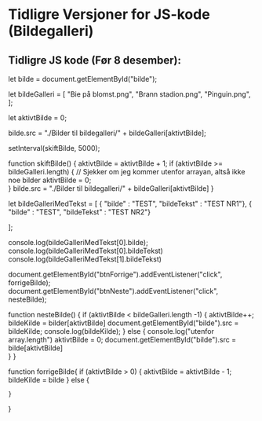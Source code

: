 # Tidligre Versjoner for JS-kode (Bildegalleri)

## Tidligre JS kode (Før 8 desember):

let bilde = document.getElementById("bilde");


let bildeGalleri = [
    "Bie på blomst.png",
    "Brann stadion.png",
    "Pinguin.png",
];

let aktivtBilde = 0;

bilde.src = "./Bilder til bildegalleri/" + bildeGalleri[aktivtBilde];

setInterval(skiftBilde, 5000);

function skiftBilde() {
    aktivtBilde = aktivtBilde + 1;
    if (aktivtBilde >= bildeGalleri.length) {     // Sjekker om jeg kommer utenfor arrayan, altså ikke noe bilder
        aktivtBilde = 0;    
    }
    bilde.src = "./Bilder til bildegalleri/" + bildeGalleri[aktivtBilde]
}

let bildeGalleriMedTekst = [
    { "bilde" : "TEST",   "bildeTekst" : "TEST NR1"},
    { "bilde" : "TEST",   "bildeTekst" : "TEST NR2"}

];

console.log(bildeGalleriMedTekst[0].bilde);
console.log(bildeGalleriMedTekst[0].bildeTekst)
console.log(bildeGalleriMedTekst[1].bildeTekst)






document.getElementById("btnForrige").addEventListener("click", forrigeBilde);
document.getElementById("btnNeste").addEventListener("click", nesteBilde);

function nesteBilde() {
    if (aktivtBilde < bildeGalleri.length -1) {
        aktivtBilde++; 
        bildeKilde = bilder[aktivtBilde]
        document.getElementById("bilde").src = bildeKilde;
        console.log(bildeKilde);
    } else {
        console.log("utenfor array.length")
        aktivtBilde = 0;
        document.getElementById("bilde").src = bilde[aktivtBilde]   
    }
}

function forrigeBilde{
    if (aktivtBilde > 0) {
        aktivtBilde = aktivtBilde - 1;
        bildeKilde = bilde
    } else {
        
    }
}

